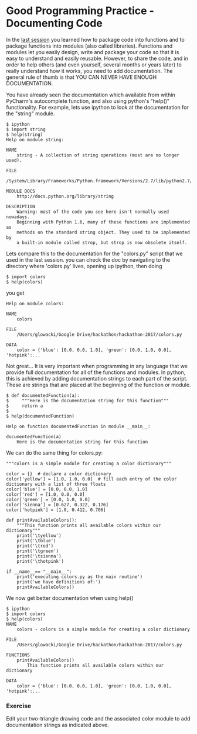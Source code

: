
# Good Programming Practice - Documenting Code

In the [last session](2_functions_and_modules.md) you learned how to package code into functions and to package functions into modules (also called libraries). Functions and modules let you easily design, write and package your code so that it is easy to understand and easily reusable. However, to share the code, and in order to help others (and even yourself, several months or years later) to really understand how it works, you need to add documentation. The general rule of thumb is that YOU CAN NEVER HAVE ENOUGH DOCUMENTATION.

You have already seen the documentation which available from within PyCharm's autocomplete function, and also using python's "help()" functionality. For example, lets use ipython to look at the documentation for the "string" module.

    $ ipython
    $ import string
    $ help(string)
    Help on module string:
    
    NAME
        string - A collection of string operations (most are no longer used).
    
    FILE
        /System/Library/Frameworks/Python.framework/Versions/2.7/lib/python2.7/string.py
    
    MODULE DOCS
        http://docs.python.org/library/string
    
    DESCRIPTION
        Warning: most of the code you see here isn't normally used nowadays.
        Beginning with Python 1.6, many of these functions are implemented as
        methods on the standard string object. They used to be implemented by
        a built-in module called strop, but strop is now obsolete itself.

Lets compare this to the documentation for the "colors.py" script that we used in the last session. you can check the doc by navigating to the directory where 'colors.py' lives, opening up ipython, then doing

    $ import colors
    $ help(colors)
    
you get 

    Help on module colors:

    NAME
        colors

    FILE
        /Users/glowacki/Google Drive/hackathon/hackathon-2017/colors.py

    DATA
        color = {'blue': [0.0, 0.0, 1.0], 'green': [0.0, 1.0, 0.0], 'hotpink':...

Not great... It is very important when programming in any language that we provide full documentation for all of the functions and modules. In python, this is achieved by adding documentation strings to each part of the script. These are strings that are placed at the beginning of the function or module.

    $ def documentedFunction(a):
    $     """Here is the documentation string for this function"""
    $     return a
    $
    $ help(documentedFunction)
    
    Help on function documentedFunction in module __main__:
    
    documentedFunction(a)
        Here is the documentation string for this function

We can do the same thing for colors.py:

    """colors is a simple module for creating a color dictionary"""

    color = {}  # declare a color dictionary
    color['yellow'] = [1.0, 1.0, 0.0]  # fill each entry of the color dictionary with a list of three floats
    color['blue'] = [0.0, 0.0, 1.0]
    color['red'] = [1.0, 0.0, 0.0]
    color['green'] = [0.0, 1.0, 0.0]
    color['sienna'] = [0.627, 0.322, 0.176]
    color['hotpink'] = [1.0, 0.412, 0.706]

    def printAvailableColors():
        """This function prints all available colors within our dictionary"""
        print('\tyellow')
        print('\tblue')
        print('\tred')
        print('\tgreen')
        print('\tsienna')
        print('\thotpink')

    if __name__== "__main__":
        print('executing colors.py as the main routine')
        print('we have definitions of:')
        printAvailableColors()

We now get better documentation when using help()

    $ ipython
    $ import colors
    $ help(colors)
    NAME
        colors - colors is a simple module for creating a color dictionary

    FILE
        /Users/glowacki/Google Drive/hackathon/hackathon-2017/colors.py

    FUNCTIONS
        printAvailableColors()
            This function prints all available colors within our dictionary

    DATA
        color = {'blue': [0.0, 0.0, 1.0], 'green': [0.0, 1.0, 0.0], 'hotpink':...

### Exercise

Edit your two-triangle drawing code and the associated color module to add documentation strings as indicated above.


